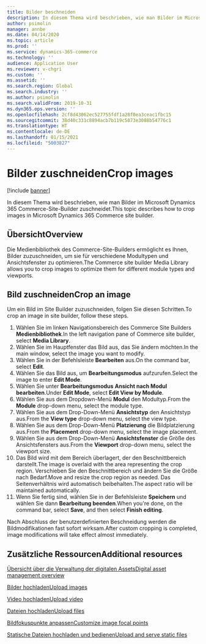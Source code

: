 ```yaml
---
title: Bilder beschneiden
description: In diesem Thema wird beschrieben, wie man Bilder im Microsoft Dynamics 365 Commerce-Site-Builder zuschneidet.
author: psimolin
manager: annbe
ms.date: 04/14/2020
ms.topic: article
ms.prod: ''
ms.service: dynamics-365-commerce
ms.technology: ''
audience: Application User
ms.reviewer: v-chgri
ms.custom: ''
ms.assetid: ''
ms.search.region: Global
ms.search.industry: ''
ms.author: psimolin
ms.search.validFrom: 2019-10-31
ms.dyn365.ops.version: ''
ms.openlocfilehash: 2cf8d43062ec527755fdf1a28f0ea3ceac1fbc15
ms.sourcegitcommit: 38d40c331c8894acb7b119c5073e3088b54776c1
ms.translationtype: HT
ms.contentlocale: de-DE
ms.lasthandoff: 01/15/2021
ms.locfileid: "5003827"
---
```

# <a name="crop-images"></a><span data-ttu-id="37ba1-103">Bilder zuschneiden</span><span class="sxs-lookup"><span data-stu-id="37ba1-103">Crop images</span></span>

[!include [banner](includes/banner.md)]

<span data-ttu-id="37ba1-104">In diesem Thema wird beschrieben, wie man Bilder im Microsoft Dynamics 365 Commerce-Site-Builder zuschneidet.</span><span class="sxs-lookup"><span data-stu-id="37ba1-104">This topic describes how to crop images in Microsoft Dynamics 365 Commerce site builder.</span></span>

## <a name="overview"></a><span data-ttu-id="37ba1-105">Übersicht</span><span class="sxs-lookup"><span data-stu-id="37ba1-105">Overview</span></span>

<span data-ttu-id="37ba1-106">Die Medienbibliothek des Commerce-Site-Builders ermöglicht es Ihnen, Bilder zuzuschneiden, um sie für verschiedene Modultypen und Ansichtsfenster zu optimieren.</span><span class="sxs-lookup"><span data-stu-id="37ba1-106">The Commerce site builder Media Library allows you to crop images to optimize them for different module types and viewports.</span></span>

## <a name="crop-an-image"></a><span data-ttu-id="37ba1-107">Bild zuschneiden</span><span class="sxs-lookup"><span data-stu-id="37ba1-107">Crop an image</span></span>

<span data-ttu-id="37ba1-108">Um ein Bild im Site Builder zuzuschneiden, folgen Sie diesen Schritten.</span><span class="sxs-lookup"><span data-stu-id="37ba1-108">To crop an image in site builder, follow these steps.</span></span>

1. <span data-ttu-id="37ba1-109">Wählen Sie im linken Navigationsbereich des Commerce Site Builders **Medienbibliothek**.</span><span class="sxs-lookup"><span data-stu-id="37ba1-109">In the left navigation pane of Commerce site builder, select **Media Library**.</span></span>
1. <span data-ttu-id="37ba1-110">Wählen Sie im Hauptfenster das Bild aus, das Sie ändern möchten.</span><span class="sxs-lookup"><span data-stu-id="37ba1-110">In the main window, select the image you want to modify.</span></span>
1. <span data-ttu-id="37ba1-111">Wählen Sie in der Befehlsleiste **Bearbeiten** aus.</span><span class="sxs-lookup"><span data-stu-id="37ba1-111">On the command bar, select **Edit**.</span></span>
1. <span data-ttu-id="37ba1-112">Wählen Sie das Bild aus, um **Bearbeitungsmodus** aufzurufen.</span><span class="sxs-lookup"><span data-stu-id="37ba1-112">Select the image to enter **Edit Mode**.</span></span>
1. <span data-ttu-id="37ba1-113">Wählen Sie unter **Bearbeitungsmodus** **Ansicht nach Modul bearbeiten**.</span><span class="sxs-lookup"><span data-stu-id="37ba1-113">Under **Edit Mode**, select **Edit View by Module**.</span></span>
1. <span data-ttu-id="37ba1-114">Wählen Sie aus dem Dropdown-Menü **Modul** den Modultyp.</span><span class="sxs-lookup"><span data-stu-id="37ba1-114">From the **Module** drop-down menu, select the module type.</span></span>
1. <span data-ttu-id="37ba1-115">Wählen Sie aus dem Drop-Down-Menü **Ansichtstyp** den Ansichtstyp aus.</span><span class="sxs-lookup"><span data-stu-id="37ba1-115">From the **View type** drop-down menu, select the view type.</span></span>
1. <span data-ttu-id="37ba1-116">Wählen Sie aus dem Drop-Down-Menü **Platzierung** die Bildplatzierung aus.</span><span class="sxs-lookup"><span data-stu-id="37ba1-116">From the **Placement** drop-down menu, select the image placement.</span></span>
1. <span data-ttu-id="37ba1-117">Wählen Sie aus dem Drop-Down-Menü **Ansichtsfenster** die Größe des Ansichtsfensters aus.</span><span class="sxs-lookup"><span data-stu-id="37ba1-117">From the **Viewport** drop-down menu, select the viewport size.</span></span>
1. <span data-ttu-id="37ba1-118">Das Bild wird mit dem Bereich überlagert, der den Beschnittbereich darstellt.</span><span class="sxs-lookup"><span data-stu-id="37ba1-118">The image is overlaid with the area representing the crop region.</span></span> <span data-ttu-id="37ba1-119">Verschieben Sie den Beschnittbereich und ändern Sie die Größe nach Bedarf.</span><span class="sxs-lookup"><span data-stu-id="37ba1-119">Move and resize the crop region as needed.</span></span> <span data-ttu-id="37ba1-120">Das Seitenverhältnis wird automatisch beibehalten.</span><span class="sxs-lookup"><span data-stu-id="37ba1-120">The aspect ratio will be maintained automatically.</span></span>
1. <span data-ttu-id="37ba1-121">Wenn Sie fertig sind, wählen Sie in der Befehlsleiste **Speichern** und wählen Sie dann **Bearbeitung beenden**.</span><span class="sxs-lookup"><span data-stu-id="37ba1-121">When you're done, on the command bar, select **Save**, and then select **Finish editing**.</span></span> 

<span data-ttu-id="37ba1-122">Nach Abschluss der benutzerdefinierten Beschneidung werden die Bildmodifikationen fast sofort wirksam.</span><span class="sxs-lookup"><span data-stu-id="37ba1-122">After custom cropping is completed, image modifications will take effect almost immediately.</span></span>

## <a name="additional-resources"></a><span data-ttu-id="37ba1-123">Zusätzliche Ressourcen</span><span class="sxs-lookup"><span data-stu-id="37ba1-123">Additional resources</span></span>

[<span data-ttu-id="37ba1-124">Übersicht über die Verwaltung der digitalen Assets</span><span class="sxs-lookup"><span data-stu-id="37ba1-124">Digital asset management overview</span></span>](dam-overview.md)

[<span data-ttu-id="37ba1-125">Bilder hochladen</span><span class="sxs-lookup"><span data-stu-id="37ba1-125">Upload images</span></span>](dam-upload-images.md)

[<span data-ttu-id="37ba1-126">Video hochladen</span><span class="sxs-lookup"><span data-stu-id="37ba1-126">Upload video</span></span>](dam-upload-video.md)

[<span data-ttu-id="37ba1-127">Dateien hochladen</span><span class="sxs-lookup"><span data-stu-id="37ba1-127">Upload files</span></span>](dam-upload-files.md)

[<span data-ttu-id="37ba1-128">Bildfokuspunkte anpassen</span><span class="sxs-lookup"><span data-stu-id="37ba1-128">Customize image focal points</span></span>](dam-custom-focal-point.md)

[<span data-ttu-id="37ba1-129">Statische Dateien hochladen und bedienen</span><span class="sxs-lookup"><span data-stu-id="37ba1-129">Upload and serve static files</span></span>](upload-serve-static-files.md)
